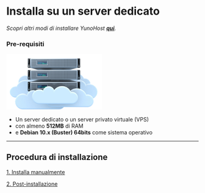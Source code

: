 # Installa su un server dedicato

*Scopri altri modi di installare YunoHost **[qui](/install)**.*

### Pre-requisiti

<img src="/images/vps.png" width=250>

* Un server dedicato o un server privato virtuale (VPS)
* con almeno **512MB** di RAM
* e **Debian 10.x (Buster) 64bits** come sistema operativo

---

## Procedura di installazione 

<a class="btn btn-lg btn-default" href="/install_manually">1. Installa manualmente</a>

<a class="btn btn-lg btn-default" href="/postinstall">2. Post-installazione</a>

